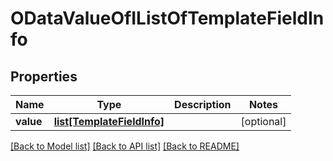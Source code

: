 # ODataValueOfIListOfTemplateFieldInfo

## Properties
Name | Type | Description | Notes
------------ | ------------- | ------------- | -------------
**value** | [**list[TemplateFieldInfo]**](TemplateFieldInfo.md) |  | [optional] 

[[Back to Model list]](../README.md#documentation-for-models) [[Back to API list]](../README.md#documentation-for-api-endpoints) [[Back to README]](../README.md)

